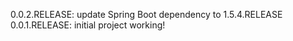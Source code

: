0.0.2.RELEASE: update Spring Boot dependency to 1.5.4.RELEASE
0.0.1.RELEASE: initial project working!